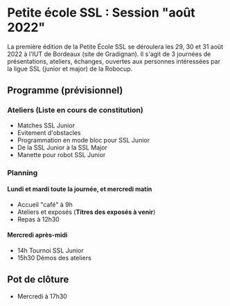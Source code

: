 <!--

**Here are some ideas to get you started:**

🙋‍♀️ A short introduction - what is your organization all about?
🌈 Contribution guidelines - how can the community get involved?
👩‍💻 Useful resources - where can the community find your docs? Is there anything else the community should know?
🍿 Fun facts - what does your team eat for breakfast?
🧙 Remember, you can do mighty things with the power of [Markdown](https://docs.github.com/github/writing-on-github/getting-started-with-writing-and-formatting-on-github/basic-writing-and-formatting-syntax)
-->


# Petite école SSL : Session "août 2022"

La première édition de la Petite École SSL se déroulera les 29, 30 et 31 août 2022 à l'IUT de Bordeaux (site de  Gradignan). Il s'agit de 3 journées de présentations, ateliers, échanges, ouvertes aux personnes intéressées par la ligue SSL (junior et major) de la Robocup.

## Programme (**prévisionnel**)

### Ateliers (**Liste en cours de constitution**)

- Matches SSL Junior
- Evitement d'obstacles
- Programmation en mode bloc pour SSL Junior
- De la SSL Junior à la SSL Major
- Manette pour robot SSL Junior

### Planning

#### Lundi et mardi toute la journée, et mercredi matin

- Accueil "café" à 9h
- Ateliers et exposés (**Titres des exposés à venir**)
- Repas à 12h30

#### Mercredi après-midi

- 14h Tournoi SSL Junior
- 15h30 Démos des ateliers

## Pot de clôture

- Mercredi à 17h30
